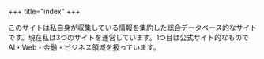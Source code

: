 +++
title="index"
+++

このサイトは私自身が収集している情報を集約した総合データベース的なサイトです。現在私は3つのサイトを運営しています。1つ目は公式サイト的なものでAI・Web・金融・ビジネス領域を扱っています。